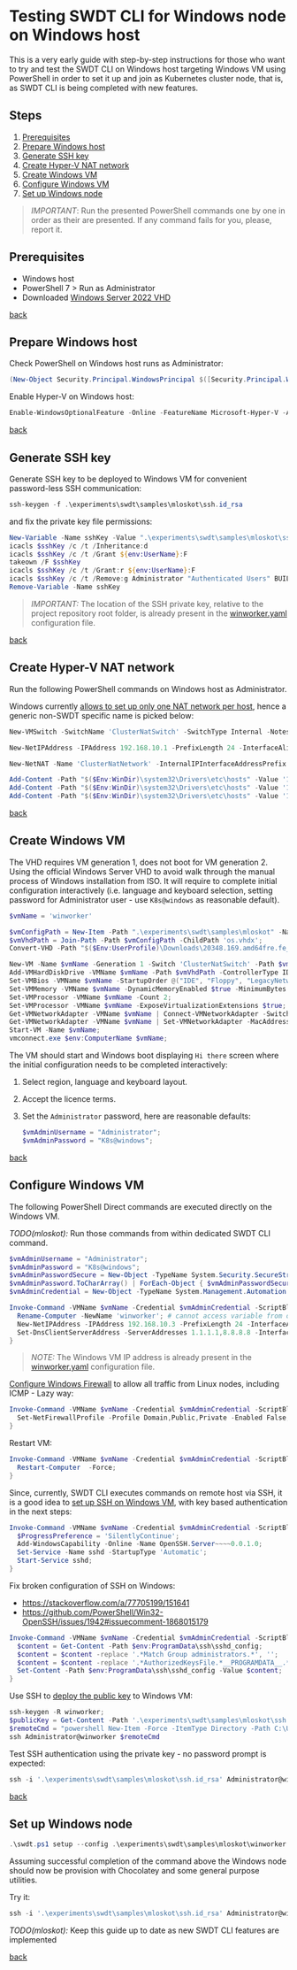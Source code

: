 # Testing SWDT CLI for Windows node on Windows host

This is a very early guide with step-by-step instructions for those who
want to try and test the SWDT CLI on Windows host targeting Windows VM
using PowerShell in order to set it up and join as Kubernetes cluster node,
that is, as SWDT CLI is being completed with new features.

## Steps

1. [Prerequisites](#prerequisites)
2. [Prepare Windows host](#prepare-windows-host)
3. [Generate SSH key](#generate-ssh-key)
4. [Create Hyper-V NAT network](#create-hyper-v-nat-network)
5. [Create Windows VM](#create-windows-vm)
6. [Configure Windows VM](#configure-windows-vm)
7. [Set up Windows node](#set-up-windows-node)

> *IMPORTANT*:
> Run the presented PowerShell commands one by one in order as their are presented.
> If any command fails for you, please, report it.

## Prerequisites

- Windows host
- PowerShell 7 > Run as Administrator
- Downloaded [Windows Server 2022 VHD](https://www.microsoft.com/en-us/evalcenter/download-windows-server-2022)

[back](#steps)

## Prepare Windows host

Check PowerShell on Windows host runs as Administrator:

```powershell
(New-Object Security.Principal.WindowsPrincipal $([Security.Principal.WindowsIdentity]::GetCurrent())).IsInRole([Security.Principal.WindowsBuiltinRole]::Administrator)
```

Enable Hyper-V on Windows host:

```powershell
Enable-WindowsOptionalFeature -Online -FeatureName Microsoft-Hyper-V -All
```

[back](#steps)

## Generate SSH key

Generate SSH key to be deployed to Windows VM for convenient password-less SSH communication:

```powershell
ssh-keygen -f .\experiments\swdt\samples\mloskot\ssh.id_rsa
```

and fix the private key file permissions:

```powershell
New-Variable -Name sshKey -Value ".\experiments\swdt\samples\mloskot\ssh.id_rsa"
icacls $sshKey /c /t /Inheritance:d
icacls $sshKey /c /t /Grant ${env:UserName}:F
takeown /F $sshKey
icacls $sshKey /c /t /Grant:r ${env:UserName}:F
icacls $sshKey /c /t /Remove:g Administrator "Authenticated Users" BUILTIN\Administrators BUILTIN Everyone System Users
Remove-Variable -Name sshKey
```

> *IMPORTANT:* The location of the SSH private key, relative to the project repository root folder,
is already present in the [winworker.yaml](winworker.yaml) configuration file.

[back](#steps)

## Create Hyper-V NAT network

Run the following PowerShell commands on Windows host as Administrator.

Windows currently [allows to set up only one NAT network per host](https://learn.microsoft.com/en-us/virtualization/hyper-v-on-windows/user-guide/setup-nat-network),
hence a generic non-SWDT specific name is picked below:

```powershell
New-VMSwitch -SwitchName 'ClusterNatSwitch' -SwitchType Internal -Notes 'Virtual Switch with NAT used for networking between nodes of hybrid Kubernets cluster, with Internet access.'
```

```powershell
New-NetIPAddress -IPAddress 192.168.10.1 -PrefixLength 24 -InterfaceAlias 'vEthernet (ClusterNatSwitch)'
```

```powershell
New-NetNAT -Name 'ClusterNatNetwork' -InternalIPInterfaceAddressPrefix 192.168.10.0/24
```

```powershell
Add-Content -Path "$($Env:WinDir)\system32\Drivers\etc\hosts" -Value '192.168.10.1 gateway.cluster   gateway     # ClusterNatSwitch IP'
Add-Content -Path "$($Env:WinDir)\system32\Drivers\etc\hosts" -Value '192.168.10.2 master.cluster    master      # Kubernetes Linux node (control-plane)'
Add-Content -Path "$($Env:WinDir)\system32\Drivers\etc\hosts" -Value '192.168.10.3 winworker.cluster winworker   # Kubernetes Windows node'
```

[back](#steps)

## Create Windows VM

The VHD requires VM generation 1, does not boot for VM generation 2.
Using the official Windows Server VHD to avoid walk through the manual
process of Windows installation from ISO. It will require to complete
initial configuration interactively (i.e. language and keyboard selection,
setting password for Administrator user - use `K8s@windows` as reasonable default).

```powershell
$vmName = 'winworker'
```

```powershell
$vmConfigPath = New-Item -Path ".\experiments\swdt\samples\mloskot" -Name $vmName -ItemType Directory -Force;
$vmVhdPath = Join-Path -Path $vmConfigPath -ChildPath 'os.vhdx';
Convert-VHD -Path "$($Env:UserProfile)\Downloads\20348.169.amd64fre.fe_release_svc_refresh.210806-2348_server_serverdatacentereval_en-us.vhd" -DestinationPath $vmVhdPath;
```

```powershell
New-VM -Name $vmName -Generation 1 -Switch 'ClusterNatSwitch' -Path $vmConfigPath;
Add-VMHardDiskDrive -VMName $vmName -Path $vmVhdPath -ControllerType IDE -ControllerNumber 0 -ControllerLocation 1;
Set-VMBios -VMName $vmName -StartupOrder @("IDE", "Floppy", "LegacyNetworkAdapter", "CD")
Set-VMMemory -VMName $vmName -DynamicMemoryEnabled $true -MinimumBytes 2GB -StartupBytes 4GB -MaximumBytes 8GB;
Set-VMProcessor -VMName $vmName -Count 2;
Set-VMProcessor -VMName $vmName -ExposeVirtualizationExtensions $true;
Get-VMNetworkAdapter -VMName $vmName | Connect-VMNetworkAdapter -SwitchName 'ClusterNatSwitch';
Get-VMNetworkAdapter -VMName $vmName | Set-VMNetworkAdapter -MacAddressSpoofing On;
Start-VM -Name $vmName;
vmconnect.exe $env:ComputerName $vmName;
```

The VM should start and Windows boot displaying `Hi there` screen where the initial configuration needs to be completed interactively:

1. Select region, language and keyboard layout.
2. Accept the licence terms.
3. Set the `Administrator` password, here are reasonable defaults:

    ```powershell
    $vmAdminUsername = "Administrator";
    $vmAdminPassword = "K8s@windows";
    ```

[back](#steps)

## Configure Windows VM

The following PowerShell Direct commands are executed directly on the Windows VM.

*TODO(mloskot):* Run those commands from within dedicated SWDT CLI command.

```powershell
$vmAdminUsername = "Administrator";
$vmAdminPassword = "K8s@windows";
$vmAdminPasswordSecure = New-Object -TypeName System.Security.SecureString;
$vmAdminPassword.ToCharArray() | ForEach-Object { $vmAdminPasswordSecure.AppendChar($_) };
$vmAdminCredential = New-Object -TypeName System.Management.Automation.PSCredential -ArgumentList $vmAdminUsername, $vmAdminPasswordSecure;
```

```powershell
Invoke-Command -VMName $vmName -Credential $vmAdminCredential -ScriptBlock {
  Rename-Computer -NewName 'winworker'; # cannot access variable from outside script block
  New-NetIPAddress -IPAddress 192.168.10.3 -PrefixLength 24 -InterfaceAlias "Ethernet" -DefaultGateway 192.168.10.1;
  Set-DnsClientServerAddress -ServerAddresses 1.1.1.1,8.8.8.8 -InterfaceAlias "Ethernet";
}
```

> *NOTE:* The Windows VM IP address is already present in the [winworker.yaml](winworker.yaml) configuration file.

[Configure Windows Firewall](https://learn.microsoft.com/en-us/windows/security/operating-system-security/network-security/windows-firewall/configure-with-command-line?tabs=powershell)
to allow all traffic from Linux nodes, including ICMP - Lazy way:

```powershell
Invoke-Command -VMName $vmName -Credential $vmAdminCredential -ScriptBlock {
  Set-NetFirewallProfile -Profile Domain,Public,Private -Enabled False;
}
```

Restart VM:

```powershell
Invoke-Command -VMName $vmName -Credential $vmAdminCredential -ScriptBlock {
  Restart-Computer  -Force;
}
```

Since, currently, SWDT CLI executes commands on remote host via SSH,
it is a good idea to [set up SSH on Windows VM](https://learn.microsoft.com/en-us/windows-server/administration/openssh/openssh_install_firstuse?tabs=powershell),
with key based authentication in the next steps:

```powershell
Invoke-Command -VMName $vmName -Credential $vmAdminCredential -ScriptBlock {
  $ProgressPreference = 'SilentlyContinue';
  Add-WindowsCapability -Online -Name OpenSSH.Server~~~~0.0.1.0;
  Set-Service -Name sshd -StartupType 'Automatic';
  Start-Service sshd;
}
```

Fix broken configuration of SSH on Windows:

- <https://stackoverflow.com/a/77705199/151641>
- <https://github.com/PowerShell/Win32-OpenSSH/issues/1942#issuecomment-1868015179>

```powershell
Invoke-Command -VMName $vmName -Credential $vmAdminCredential -ScriptBlock {
  $content = Get-Content -Path $env:ProgramData\ssh\sshd_config;
  $content = $content -replace '.*Match Group administrators.*', '';
  $content = $content -replace '.*AuthorizedKeysFile.*__PROGRAMDATA__.*', '';
  Set-Content -Path $env:ProgramData\ssh\sshd_config -Value $content;
}
```

Use SSH to [deploy the public key](https://learn.microsoft.com/en-us/windows-server/administration/openssh/openssh_keymanagement#deploying-the-public-key) to Windows VM:

```powershell
ssh-keygen -R winworker;
$publicKey = Get-Content -Path '.\experiments\swdt\samples\mloskot\ssh.id_rsa.pub';
$remoteCmd = "powershell New-Item -Force -ItemType Directory -Path C:\Users\Administrator\.ssh; Add-Content -Force -Path C:\Users\Administrator\.ssh\authorized_keys -Value '$publicKey'; icacls.exe ""C:\Users\Administrator\.ssh\authorized_keys "" /inheritance:r /grant ""Administrators:F"" /grant ""SYSTEM:F""; Restart-Service sshd;";
ssh Administrator@winworker $remoteCmd
```

Test SSH authentication using the private key - no password prompt is expected:

```powershell
ssh -i '.\experiments\swdt\samples\mloskot\ssh.id_rsa' Administrator@winworker
```

[back](#steps)

## Set up Windows node

```powershell
.\swdt.ps1 setup --config .\experiments\swdt\samples\mloskot\winworker.yaml
```

Assuming successful completion of the command above the Windows node
should now be provision with Chocolatey and some general purpose utilities.

Try it:

```powershell
ssh -i '.\experiments\swdt\samples\mloskot\ssh.id_rsa' Administrator@winworker "C:\ProgramData\chocolatey\bin\choco.exe --version"
```

*TODO(mloskot):* Keep this guide up to date as new SWDT CLI features are implemented

[back](#steps)
